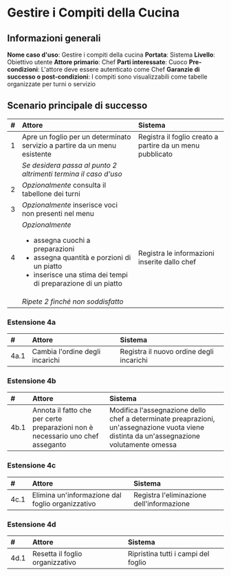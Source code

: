# Gestire i Compiti della Cucina

## Informazioni generali
**Nome caso d'uso**: Gestire i compiti della cucina
**Portata**: Sistema
**Livello**: Obiettivo utente
**Attore primario**: Chef
**Parti interessate**: Cuoco
**Pre-condizioni**: L'attore deve essere autenticato come Chef
**Garanzie di successo o post-condizioni**: I compiti sono visualizzabili come tabelle organizzate per turni o servizio

## Scenario principale di successo

| **#** | **Attore** | **Sistema** |
|:------|:-----------|:------------|
| 1 | Apre un foglio per un determinato servizio a partire da un menu esistente | Registra il foglio creato a partire da un menu pubblicato |
| |  *Se desidera passa al punto 2 altrimenti termina il caso d'uso* | |
| 2 | *Opzionalmente* consulta il tabellone dei turni | |
| 3 | *Opzionalmente* inserisce voci non presenti nel menu | |
| 4 | *Opzionalmente* <ul><li>assegna cuochi a preparazioni</li><li>assegna quantità e porzioni di un piatto</li><li>inserisce una stima dei tempi di preparazione di un piatto</li><ul> | Registra le informazioni inserite dallo chef |
| | *Ripete 2 finché non soddisfatto* | |

### Estensione 4a
| **#** | **Attore** | **Sistema** |
|:------|:-------|:---------|
| 4a.1 | Cambia l'ordine degli incarichi | Registra il nuovo ordine degli incarichi |

### Estensione 4b
| **#** | **Attore** | **Sistema** |
|:------|:-------|:---------|
| 4b.1 | Annota il fatto che per certe preparazioni non è necessario uno chef asseganto | Modifica l'assegnazione dello chef a determinate preaprazioni, un'assegnazione vuota viene distinta da un'assegnazione volutamente omessa |

### Estensione 4c
| **#** | **Attore** | **Sistema** |
|:------|:-------|:---------|
| 4c.1 | Elimina un'informazione dal foglio organizzativo | Registra l'eliminazione dell'informazione |

### Estensione 4d
| **#** | **Attore** | **Sistema** |
|:------|:-------|:---------|
| 4d.1 | Resetta il foglio organizzativo | Ripristina tutti i campi del foglio |

